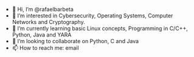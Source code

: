 - 👋 Hi, I’m @rafaelbarbeta
- 👀 I’m interested in Cybersecurity, Operating Systems, Computer Networks and Cryptography.
- 🌱 I’m currently learning basic Linux concepts, Programming in C/C++, Python, Java and YARA
- 💞️ I’m looking to collaborate on Python, C and Java
- 📫 How to reach me: email

<!---
rafaelbarbeta/rafaelbarbeta is a ✨ special ✨ repository because its `README.md` (this file) appears on your GitHub profile.
You can click the Preview link to take a look at your changes.
--->
